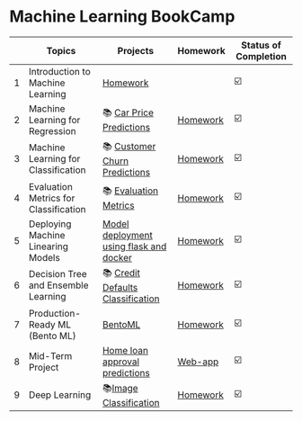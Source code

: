 # Machine Learning BookCamp
||Topics|Projects|Homework|Status of Completion|
|--|--|--|--|--|
|1|Introduction to Machine Learning |[Homework](https://github.com/madhuri-15/mlbookcamp-homeworks/blob/main/Week1-Introduction/homework%20%231.ipynb)||:ballot_box_with_check:|
|2|Machine Learning for Regression |:books: [Car Price Predictions](https://github.com/madhuri-15/mlbookcamp-homeworks/tree/main/Week2-Regression/Project)|[Homework](https://github.com/madhuri-15/mlbookcamp-homeworks/blob/main/Week2-Regression/Homework-2/California%20Housing%20Price%20Predictions.ipynb)| :ballot_box_with_check:|
|3|Machine Learning for Classification|:books: [Customer Churn Predictions](https://github.com/madhuri-15/mlbookcamp-homeworks/blob/main/Week3-Classification/Project/ChurnPrediction.ipynb)|[Homework](https://github.com/madhuri-15/mlbookcamp-homeworks/blob/main/Week3-Classification/Homework-%233/california_housing_prices.ipynb)|:ballot_box_with_check:|
|4|Evaluation Metrics for Classification|:books: [Evaluation Metrics](https://github.com/madhuri-15/mlbookcamp-homeworks/blob/main/Week4-Evaluation%20Metrics/EvaluationMetricsForClassification.ipynb)|[Homework](https://github.com/madhuri-15/mlbookcamp-homeworks/blob/main/Week4-Evaluation%20Metrics/HomeWork-4/evaluation_metrics.ipynb)|:ballot_box_with_check:|
|5|Deploying Machine Linearing Models|[Model deployment using flask and docker](https://github.com/madhuri-15/mlbookcamp-homeworks/tree/main/Week5-Model%20deployment) |[Homework](https://github.com/madhuri-15/mlbookcamp-homeworks/tree/main/Week5-Model%20deployment/Homework-%235)|:ballot_box_with_check:|
|6|Decision Tree and Ensemble Learning|:books: [Credit Defaults Classification](https://github.com/madhuri-15/mlbookcamp-homeworks/blob/main/Week6-Trees%20%26%20ensembles/credit_score.ipynb)|[Homework](https://github.com/madhuri-15/mlbookcamp-homeworks/blob/main/Week6-Trees%20%26%20ensembles/homework-%236/solution.ipynb)|:ballot_box_with_check:|
|7|Production-Ready ML (Bento ML)|[BentoML](https://github.com/madhuri-15/mlbookcamp-homeworks/tree/main/Week7-BentoML)|[Homework](https://github.com/madhuri-15/mlbookcamp-homeworks/tree/main/Week7-BentoML/Homework)|:ballot_box_with_check:|
|8|Mid-Term Project|[Home loan approval predictions](https://github.com/madhuri-15/home-loan-approval-prediction)|[Web-app]( https://home-loan-approval.herokuapp.com)|:ballot_box_with_check:|
|9|Deep Learning|:books:[Image Classification](https://github.com/madhuri-15/mlbookcamp-homeworks/blob/main/Week8-DeepLearning/Week8%20-%20Deep%20Learning.ipynb)|[Homework](https://github.com/madhuri-15/mlbookcamp-homeworks/blob/main/Week8-DeepLearning/Week8%20-%20Deep%20learning%20homework.ipynb) |:ballot_box_with_check:|

